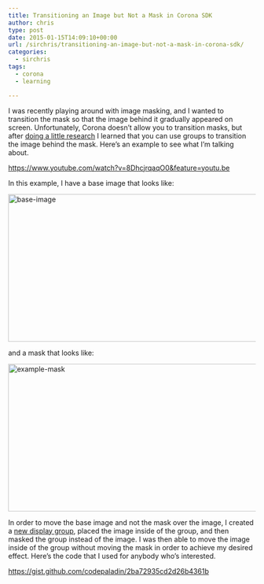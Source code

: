 ```yaml
---
title: Transitioning an Image but Not a Mask in Corona SDK
author: chris
type: post
date: 2015-01-15T14:09:10+00:00
url: /sirchris/transitioning-an-image-but-not-a-mask-in-corona-sdk/
categories:
  - sirchris
tags:
  - corona
  - learning

---
```

I was recently playing around with image masking, and I wanted to transition the mask so that the image behind it gradually appeared on screen. Unfortunately, Corona doesn&#8217;t allow you to transition masks, but after [doing a little research][1] I learned that you can use groups to transition the image behind the mask. Here&#8217;s an example to see what I&#8217;m talking about.
<!--more-->

https://www.youtube.com/watch?v=8DhcjrqaqO0&feature=youtu.be

In this example, I have a base image that looks like:

<div class="inlineimg">
  <img src="http://localhost:8888/wp-content/uploads/2015/01/base-image-3.png" alt="base-image" width="600" height="300" class="alignnone size-full wp-image-1629" />
</div>

and a mask that looks like:

<div class="inlineimg">
  <img src="http://localhost:8888/wp-content/uploads/2015/01/example-mask-3.png" alt="example-mask" width="600" height="300" class="alignnone size-full wp-image-1630" />
</div>

In order to move the base image and not the mask over the image, I created a [new display group][2], placed the image inside of the group, and then masked the group instead of the image. I was then able to move the image inside of the group without moving the mask in order to achieve my desired effect. Here&#8217;s the code that I used for anybody who&#8217;s interested.

https://gist.github.com/codepaladin/2ba72935cd2d26b4361b

 [1]: http://forums.coronalabs.com/topic/34774-moving-image-but-not-mask/
 [2]: http://docs.coronalabs.com/api/library/display/newGroup.html